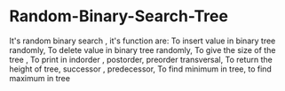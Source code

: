 # Random-Binary-Search-Tree
It's random binary search , it's function are:
To insert value in binary tree randomly,
To delete value in binary tree randomly,
To give the size of the tree ,
To print in indorder , postorder, preorder transversal,
To return the height of tree, successor , predecessor,
To find minimum in tree, to find maximum in tree

